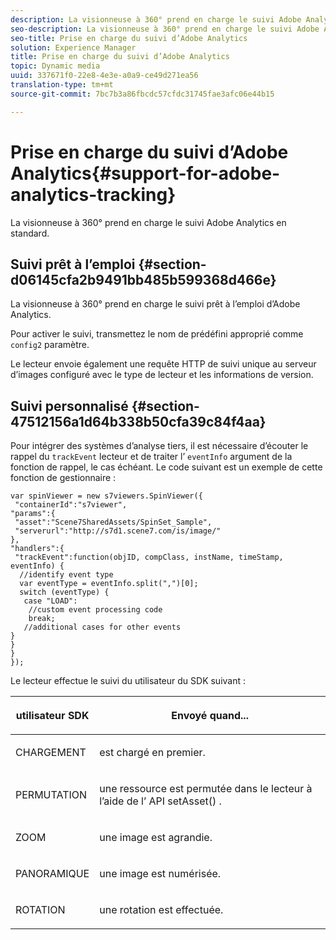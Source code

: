 ```yaml
---
description: La visionneuse à 360° prend en charge le suivi Adobe Analytics en standard.
seo-description: La visionneuse à 360° prend en charge le suivi Adobe Analytics en standard.
seo-title: Prise en charge du suivi d’Adobe Analytics
solution: Experience Manager
title: Prise en charge du suivi d’Adobe Analytics
topic: Dynamic media
uuid: 337671f0-22e8-4e3e-a0a9-ce49d271ea56
translation-type: tm+mt
source-git-commit: 7bc7b3a86fbcdc57cfdc31745fae3afc06e44b15

---
```



# Prise en charge du suivi d’Adobe Analytics{#support-for-adobe-analytics-tracking}

La visionneuse à 360° prend en charge le suivi Adobe Analytics en standard.

## Suivi prêt à l’emploi {#section-d06145cfa2b9491bb485b599368d466e}

La visionneuse à 360° prend en charge le suivi prêt à l’emploi d’Adobe Analytics.

Pour activer le suivi, transmettez le nom de  prédéfini approprié comme `config2` paramètre.

Le lecteur envoie également une requête HTTP de suivi unique au serveur d’images configuré avec le type de lecteur et les informations de version.

## Suivi personnalisé {#section-47512156a1d64b338b50cfa39c84f4aa}

Pour intégrer des systèmes d’analyse tiers, il est nécessaire d’écouter le rappel du `trackEvent` lecteur et de traiter l’ `eventInfo` argument de la fonction de rappel, le cas échéant. Le code suivant est un exemple de cette fonction de gestionnaire :

```
var spinViewer = new s7viewers.SpinViewer({ 
 "containerId":"s7viewer", 
"params":{ 
 "asset":"Scene7SharedAssets/SpinSet_Sample", 
 "serverurl":"http://s7d1.scene7.com/is/image/" 
}, 
"handlers":{ 
 "trackEvent":function(objID, compClass, instName, timeStamp, eventInfo) { 
  //identify event type 
  var eventType = eventInfo.split(",")[0]; 
  switch (eventType) { 
   case "LOAD": 
    //custom event processing code 
    break; 
   //additional cases for other events 
} 
} 
} 
});
```

Le lecteur effectue le suivi du utilisateur du SDK suivant :

<table id="table_5D090E6614974D968E1A93B5727D859C"> 
 <thead> 
  <tr> 
   <th colname="col1" class="entry"> <p>utilisateur SDK  </p> </th> 
   <th colname="col2" class="entry"> <p>Envoyé quand... </p> </th> 
  </tr> 
 </thead>
 <tbody> 
  <tr> 
   <td colname="col1"> <p> <span class="codeph"> CHARGEMENT </span> </p> </td> 
   <td colname="col2"> <p>est chargé en premier. </p> </td> 
  </tr> 
  <tr> 
   <td colname="col1"> <p> <span class="codeph"> PERMUTATION </span> </p> </td> 
   <td colname="col2"> <p>une ressource est permutée dans le lecteur à l’aide de l’ <span class="codeph"> API setAsset() </span> . </p> </td> 
  </tr> 
  <tr> 
   <td colname="col1"> <p> <span class="codeph"> ZOOM </span> </p> </td> 
   <td colname="col2"> <p> une image est agrandie. </p> </td> 
  </tr> 
  <tr> 
   <td colname="col1"> <p> <span class="codeph"> PANORAMIQUE </span> </p> </td> 
   <td colname="col2"> <p>une image est numérisée. </p> </td> 
  </tr> 
  <tr> 
   <td colname="col1"> <p> <span class="codeph"> ROTATION </span> </p> </td> 
   <td colname="col2"> <p> une rotation est effectuée. </p> </td> 
  </tr> 
 </tbody> 
</table>

